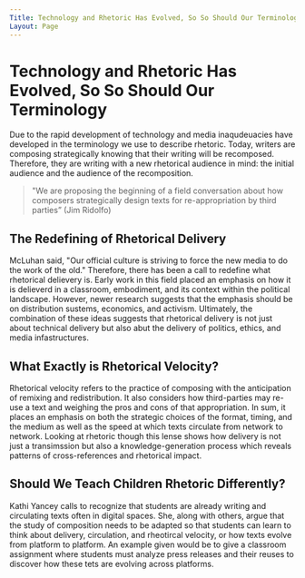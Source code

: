 ```yaml
---
Title: Technology and Rhetoric Has Evolved, So So Should Our Terminology
Layout: Page
---
```


# Technology and Rhetoric Has Evolved, So So Should Our Terminology
Due to the rapid development of technology and media inaqudeuacies have developed in the terminology we use to describe rhetoric. Today, writers are composing strategically knowing that their writing will be recomposed. Therefore, they are writing with a new rhetorical audience in mind: the initial audience and the audience of the recomposition.

> "We are proposing the beginning of a field conversation about how composers strategically design texts for re-appropriation by third parties” (Jim Ridolfo)

## The Redefining of Rhetorical Delivery

McLuhan said, "Our official culture is striving to force the new media to do the work of the old." Therefore, there has been a call to redefine what rhetorical delievery is. Early work in this field placed an emphasis on how it is delieverd in a classroom, embodiment, and its context within the political landscape. However, newer research suggests that the emphasis should be on distribution sustems, economics, and activism. Ultimately, the combination of these ideas suggests that rhetorical delivery is not just about technical delivery but also abut the delivery of politics, ethics, and media infastructures.

## What Exactly is Rhetorical Velocity?

Rhetorical velocity refers to the practice of composing with the anticipation of remixing and redistribution. It also considers how third-parties may re-use a text and weighing the pros and cons of that appropriation. In sum, it places an emphasis on both the strategic choices of the format, timing, and the medium as well as the speed at which texts circulate from network to network. Looking at rhetoric though this lense shows how delivery is not just a transimssion but also a knowledge-generation process which reveals patterns of cross-references and rhetorical impact.

## Should We Teach Children Rhetoric Differently?

Kathi Yancey calls to recognize that students are already writing and circulating texts often in digital spaces. She, along with others, argue that the study of composition needs to be adapted so that students can learn to think about delivery, circulation, and rheotircal velocity, or how texts evolve from platform to platform. An example given would be to give a classroom assignment where students must analyze press releases and their reuses to discover how these tets are evolving across platforms.